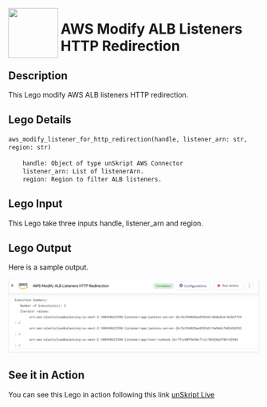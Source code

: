 [<img align="left" src="https://unskript.com/assets/favicon.png" width="100" height="100" style="padding-right: 5px">](https://unskript.com/assets/favicon.png) 
<h1>AWS Modify ALB Listeners HTTP Redirection </h1>

## Description
This Lego modify AWS ALB listeners HTTP redirection.


## Lego Details

    aws_modify_listener_for_http_redirection(handle, listener_arn: str, region: str)

        handle: Object of type unSkript AWS Connector
        listener_arn: List of listenerArn.
        region: Region to filter ALB listeners.

## Lego Input
This Lego take three inputs handle, listener_arn and region.

## Lego Output
Here is a sample output.

<img src="./1.png">

## See it in Action

You can see this Lego in action following this link [unSkript Live](https://us.app.unskript.io)